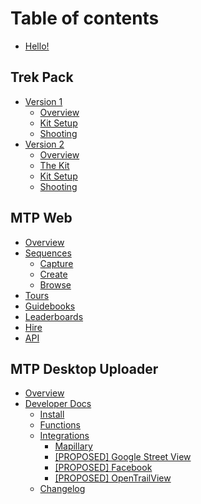 # Table of contents

* [Hello!](README.md)

## Trek Pack

* [Version 1](trek-pack/v1/README.md)
  * [Overview](trek-pack/v1/overview.md)
  * [Kit Setup](trek-pack/v1/kit-setup.md)
  * [Shooting](trek-pack/v1/shooting.md)
* [Version 2](trek-pack/v2/README.md)
  * [Overview](trek-pack/v2/overview.md)
  * [The Kit](trek-pack/v2/the-kit.md)
  * [Kit Setup](trek-pack/v2/kit-setup.md)
  * [Shooting](trek-pack/v2/shooting.md)

## MTP Web

* [Overview](mtp-web/untitled.md)
* [Sequences](mtp-web/sequences/README.md)
  * [Capture](mtp-web/sequences/capture.md)
  * [Create](mtp-web/sequences/create.md)
  * [Browse](mtp-web/sequences/browse.md)
* [Tours](mtp-web/tours.md)
* [Guidebooks](mtp-web/guidebooks.md)
* [Leaderboards](mtp-web/leaderboards.md)
* [Hire](mtp-web/hire.md)
* [API](mtp-web/api.md)

## MTP Desktop Uploader

* [Overview](mtp-desktop-uploader/overview.md)
* [Developer Docs](mtp-desktop-uploader/developer-docs/README.md)
  * [Install](mtp-desktop-uploader/developer-docs/install.md)
  * [Functions](mtp-desktop-uploader/developer-docs/functions.md)
  * [Integrations](mtp-desktop-uploader/developer-docs/integrations/README.md)
    * [Mapillary](mtp-desktop-uploader/developer-docs/integrations/mapillary.md)
    * [\[PROPOSED\] Google Street View](mtp-desktop-uploader/developer-docs/integrations/google-street-view.md)
    * [\[PROPOSED\] Facebook](mtp-desktop-uploader/developer-docs/integrations/facebook.md)
    * [\[PROPOSED\] OpenTrailView](mtp-desktop-uploader/developer-docs/integrations/opentrailview.md)
  * [Changelog](mtp-desktop-uploader/developer-docs/changelog.md)

